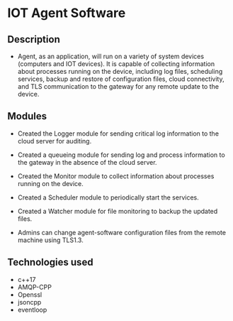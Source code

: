 # **IOT Agent Software**

## **Description**
* Agent, as an application, will run on a variety of system devices (computers and IOT devices). It is capable of collecting information about processes running on the device, including log files, scheduling services, backup and restore of configuration files, cloud connectivity, and TLS communication to the gateway for any remote update to the device.

## **Modules**
* Created the Logger module for sending critical log information to the cloud server for auditing.

* Created a queueing module for sending log and process information to the gateway in the absence of the cloud server.

* Created the Monitor module to collect information about processes running on the device.

* Created a Scheduler module to periodically start the services.

* Created a Watcher module for file monitoring to backup the updated files.
* Admins can change agent-software configuration files from the remote machine using TLS1.3.

## **Technologies used**
* c++17
* AMQP-CPP 
* Openssl 
* jsoncpp
* eventloop


